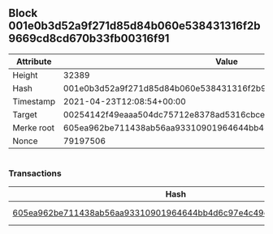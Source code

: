 ## Block 001e0b3d52a9f271d85d84b060e538431316f2b9669cd8cd670b33fb00316f91

Attribute | Value
--- | ---
Height | 32389
Hash | 001e0b3d52a9f271d85d84b060e538431316f2b9669cd8cd670b33fb00316f91
Timestamp | 2021-04-23T12:08:54+00:00
Target | 00254142f49eaaa504dc75712e8378ad5316cbcead634704b3734b6271167cc4
Merke root | 605ea962be711438ab56aa93310901964644bb4d6c97e4c49eb5d059364891fb
Nonce | 79197506

```

```

### Transactions

Hash | Amount
--- | ---
[605ea962be711438ab56aa93310901964644bb4d6c97e4c49eb5d059364891fb](605ea962be711438ab56aa93310901964644bb4d6c97e4c49eb5d059364891fb.md) | 10.00000000 SKEPTI 
